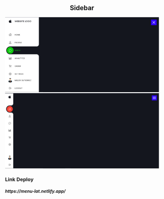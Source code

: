 <h2 align="center">Sidebar</h2>

![Preview 1](/preview1.png)
</br>
![Preview 2](/preview2.png)




<h3>Link Deploy</h3>
<h5>https://menu-lat.netlify.app/</h5>
